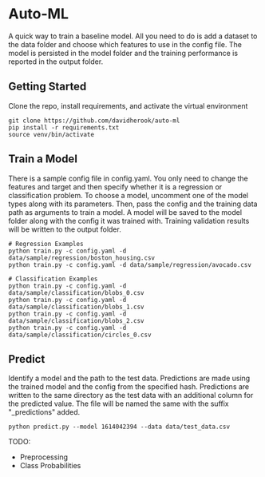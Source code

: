 # Auto-ML

A quick way to train a baseline model. All you need to do is add a dataset to the data folder and choose which features to use in the config file. The model is persisted in the model folder and the training performance is reported in the output folder.

## Getting Started

Clone the repo, install requirements, and activate the virtual environment
```
git clone https://github.com/davidherook/auto-ml
pip install -r requirements.txt
source venv/bin/activate
```

## Train a Model

There is a sample config file in config.yaml. You only need to change the features and target and then specify whether it is a regression or classification problem. To choose a model, uncomment one of the model types along with its parameters. Then, pass the config and the training data path as arguments to train a model. A model will be saved to the model folder along with the config it was trained with. Training validation results will be written to the output folder.

```
# Regression Examples
python train.py -c config.yaml -d data/sample/regression/boston_housing.csv
python train.py -c config.yaml -d data/sample/regression/avocado.csv

# Classification Examples
python train.py -c config.yaml -d data/sample/classification/blobs_0.csv
python train.py -c config.yaml -d data/sample/classification/blobs_1.csv
python train.py -c config.yaml -d data/sample/classification/blobs_2.csv
python train.py -c config.yaml -d data/sample/classification/circles_0.csv
```

## Predict 

Identify a model and the path to the test data. Predictions are made using the trained model and the config from the specified hash. Predictions are written to the same directory as the test data with an additional column for the predicted value. The file will be named the same with the suffix "_predictions" added. 
```
python predict.py --model 1614042394 --data data/test_data.csv
```



TODO:
- Preprocessing
- Class Probabilities


